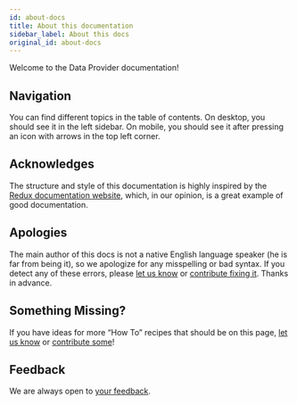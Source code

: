 ```yaml
---
id: about-docs
title: About this documentation
sidebar_label: About this docs
original_id: about-docs
---
```


Welcome to the Data Provider documentation!

## Navigation

You can find different topics in the table of contents. On desktop, you should see it in the left sidebar. On mobile, you should see it after pressing an icon with arrows in the top left corner.

## Acknowledges

The structure and style of this documentation is highly inspired by the [Redux documentation website][redux], which, in our opinion, is a great example of good documentation.

## Apologies

The main author of this docs is not a native English language speaker (he is far from being it), so we apologize for any misspelling or bad syntax. If you detect any of these errors, please [let us know][issues-url] or [contribute fixing it][repo-docs-url]. Thanks in advance.

## Something Missing?

If you have ideas for more “How To” recipes that should be on this page, [let us know][issues-url] or [contribute some][repo-docs-url]!

## Feedback
We are always open to [your feedback][issues-url].

[issues-url]: https://github.com/data-provider/website/issues
[repo-docs-url]: https://github.com/data-provider/website/tree/master/docs/
[redux]: https://redux.js.org/

